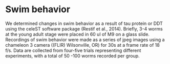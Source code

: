 # Swim behavior

We determined changes in swim behavior as a result of tau protein or DDT using the celeST software package (Restif et al., 2014). Briefly, 3-4 worms at the young adult stage were placed in 60 ul of M9 on a glass slide.  Recordings of swim behavior were made as a series of jpeg images using a chameleon 3 camera ((FLIR) Wilsonville, OR) for 30s at a frame rate of 18 f/s. Data are collected from four-five trials representing different experiments, with a total of 50 -100 worms recorded per group. 



